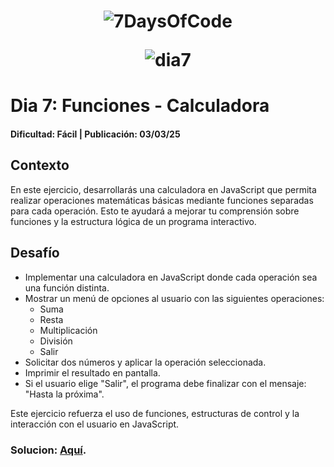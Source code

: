 # <p align="center">![7DaysOfCode](https://github.com/user-attachments/assets/f6b05689-a7f2-436b-a3bc-194a2f6a92ab)</p><p align="center">![dia7](https://github.com/user-attachments/assets/1dc2918c-503f-4092-a42b-76d045f7c072)</p>


# Dia 7: Funciones - Calculadora
#### Dificultad: Fácil | Publicación: 03/03/25 


## Contexto
En este ejercicio, desarrollarás una calculadora en JavaScript que permita realizar operaciones matemáticas básicas mediante funciones separadas para cada operación. Esto te ayudará a mejorar tu comprensión sobre funciones y la estructura lógica de un programa interactivo.

## Desafío
- Implementar una calculadora en JavaScript donde cada operación sea una función distinta.
- Mostrar un menú de opciones al usuario con las siguientes operaciones:
  - Suma
  - Resta
  - Multiplicación
  - División
  - Salir
- Solicitar dos números y aplicar la operación seleccionada.
- Imprimir el resultado en pantalla.
- Si el usuario elige "Salir", el programa debe finalizar con el mensaje: "Hasta la próxima".

Este ejercicio refuerza el uso de funciones, estructuras de control y la interacción con el usuario en JavaScript.

### Solucion:  **[Aquí](solucion7.md)**.
